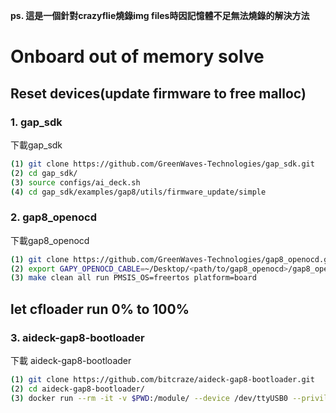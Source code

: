 **ps. 這是一個針對crazyflie燒錄img files時因記憶體不足無法燒錄的解決方法**

# Onboard out of memory solve

## Reset devices(update firmware to free malloc)
### 1. gap_sdk
下載gap_sdk
```bash
(1)	git clone https://github.com/GreenWaves-Technologies/gap_sdk.git
(2)	cd gap_sdk/
(3)	source configs/ai_deck.sh
(4)	cd gap_sdk/examples/gap8/utils/firmware_update/simple
```

### 2. gap8_openocd
下載gap8_openocd
```bash
(1)	git clone https://github.com/GreenWaves-Technologies/gap8_openocd.git
(2)	export GAPY_OPENOCD_CABLE=~/Desktop/<path/to/gap8_openocd>/gap8_openocd/tcl/interface/ftdi/olimex-arm-usb-tiny-h.cfg
(3)	make clean all run PMSIS_OS=freertos platform=board
```

## let cfloader run 0% to 100%
### 3. aideck-gap8-bootloader
下載 aideck-gap8-bootloader
```bash
(1)	git clone https://github.com/bitcraze/aideck-gap8-bootloader.git
(2)	cd aideck-gap8-bootloader/
(3)	docker run --rm -it -v $PWD:/module/ --device /dev/ttyUSB0 --privileged -P bitcraze/aideck /bin/bash -c 'export GAPY_OPENOCD_CABLE=interface/ftdi/olimex-arm-usb-tiny-h.cfg; source /gap_sdk/configs/ai_deck.sh; cd /module/;  make all image flash'
```
